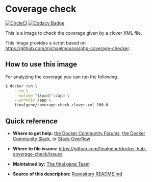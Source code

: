 # Coverage check
[![CircleCI](https://circleci.com/gh/final-gene/docker-hub-coverage-check/tree/master.svg?style=svg)](https://circleci.com/gh/final-gene/docker-hub-coverage-check/tree/master) [![Codacy Badge](https://api.codacy.com/project/badge/Grade/1bf4a0ebb47f4015805568b7694067ae)](https://www.codacy.com/app/final-gene/docker-hub-coverage-check?utm_source=github.com&amp;utm_medium=referral&amp;utm_content=final-gene/docker-hub-coverage-check&amp;utm_campaign=Badge_Grade)

This is a image to check the coverage given by a clover XML file.

This image provides a script based on https://github.com/michaelmoussa/php-coverage-checker.

## How to use this image
For analyzing the coverage you can run the following.

```bash
$ docker run \
    --rm \
    --volume "$(pwd)":/app \
    --workdir /app \
    finalgene/coverage-check clover.xml 100.0
```

## Quick reference
* **Where to get help:**
[the Docker Community Forums](https://forums.docker.com), [the Docker Community Slack](https://blog.docker.com/2016/11/introducing-docker-community-directory-docker-community-slack), or [Stack Overflow](https://stackoverflow.com/search?tab=newest&q=docker)

* **Where to file issues:**
https://github.com/finalgene/docker-hub-coverage-check/issues

* **Maintained by:**
[The final gene Team](https://github.com/finalgene)

* **Source of this description:**
[Repository README.md](https://github.com/finalgene/docker-hub-coverage-check/blob/master/README.md)
